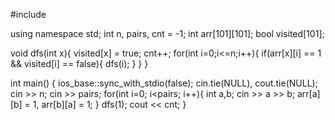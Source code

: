 #include <iostream>

using namespace std;
int n, pairs, cnt = -1;
int arr[101][101];
bool visited[101];

void dfs(int x){
  visited[x] = true;
  cnt++;
  for(int i=0;i<=n;i++){
    if(arr[x][i] == 1 && visited[i] == false){
      dfs(i);
    }
  }
}

int main() {
  ios_base::sync_with_stdio(false);
  cin.tie(NULL), cout.tie(NULL);
  cin >> n;
  cin >> pairs;
  for(int i=0; i<pairs; i++){
    int a,b;
    cin >> a >> b;
    arr[a][b] = 1, arr[b][a] = 1;
  }
  dfs(1);
  cout << cnt;
}
